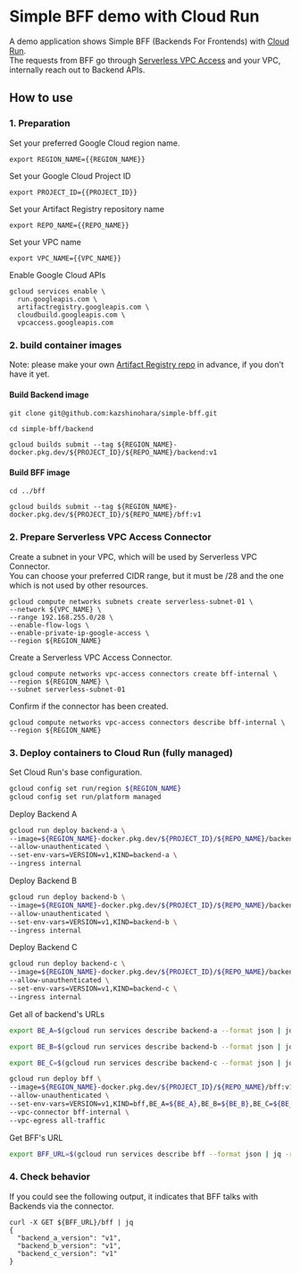 # Simple BFF demo with Cloud Run  

A demo application shows Simple BFF (Backends For Frontends) with [Cloud Run](https://cloud.google.com/run).  
The requests from BFF go through [Serverless VPC Access](https://cloud.google.com/vpc/docs/configure-serverless-vpc-access) and your VPC, internally reach out to Backend APIs.

## How to use
### 1. Preparation

Set your preferred Google Cloud region name.
```shell
export REGION_NAME={{REGION_NAME}}
```

Set your Google Cloud Project ID
```shell
export PROJECT_ID={{PROJECT_ID}}
```

Set your Artifact Registry repository name
```shell
export REPO_NAME={{REPO_NAME}}
```

Set your VPC name
```shell
export VPC_NAME={{VPC_NAME}}
```

Enable Google Cloud APIs
```shell
gcloud services enable \
  run.googleapis.com \
  artifactregistry.googleapis.com \
  cloudbuild.googleapis.com \
  vpcaccess.googleapis.com
```

### 2. build container images
Note: please make your own [Artifact Registry repo](https://cloud.google.com/artifact-registry/docs/docker/quickstart) in advance, if you don't have it yet.

#### Build Backend image
```shell
git clone git@github.com:kazshinohara/simple-bff.git
```
```shell
cd simple-bff/backend
```
```shell
gcloud builds submit --tag ${REGION_NAME}-docker.pkg.dev/${PROJECT_ID}/${REPO_NAME}/backend:v1
```

#### Build BFF image
```shell
cd ../bff
```
```shell
gcloud builds submit --tag ${REGION_NAME}-docker.pkg.dev/${PROJECT_ID}/${REPO_NAME}/bff:v1
```

### 2. Prepare Serverless VPC Access Connector


Create a subnet in your VPC, which will be used by Serverless VPC Connector.   
You can choose your preferred CIDR range, but it must be /28 and the one which is not used by other resources.

```shell
gcloud compute networks subnets create serverless-subnet-01 \
--network ${VPC_NAME} \
--range 192.168.255.0/28 \
--enable-flow-logs \
--enable-private-ip-google-access \
--region ${REGION_NAME}
```

Create a Serverless VPC Access Connector.
```shell
gcloud compute networks vpc-access connectors create bff-internal \
--region ${REGION_NAME} \
--subnet serverless-subnet-01
```

Confirm if the connector has been created.
```shell
gcloud compute networks vpc-access connectors describe bff-internal \
--region ${REGION_NAME}
```

### 3. Deploy containers to Cloud Run (fully managed)
Set Cloud Run's base configuration.
```bash
gcloud config set run/region ${REGION_NAME}
gcloud config set run/platform managed
```

Deploy Backend A
```bash
gcloud run deploy backend-a \
--image=${REGION_NAME}-docker.pkg.dev/${PROJECT_ID}/${REPO_NAME}/backend:v1 \
--allow-unauthenticated \
--set-env-vars=VERSION=v1,KIND=backend-a \
--ingress internal
```

Deploy Backend B
```bash
gcloud run deploy backend-b \
--image=${REGION_NAME}-docker.pkg.dev/${PROJECT_ID}/${REPO_NAME}/backend:v1 \
--allow-unauthenticated \
--set-env-vars=VERSION=v1,KIND=backend-b \
--ingress internal
```

Deploy Backend C 
```bash
gcloud run deploy backend-c \
--image=${REGION_NAME}-docker.pkg.dev/${PROJECT_ID}/${REPO_NAME}/backend:v1 \
--allow-unauthenticated \
--set-env-vars=VERSION=v1,KIND=backend-c \
--ingress internal
```

Get all of backend's URLs
```bash
export BE_A=$(gcloud run services describe backend-a --format json | jq -r '.status.address.url')
```
```bash
export BE_B=$(gcloud run services describe backend-b --format json | jq -r '.status.address.url')
```
```bash
export BE_C=$(gcloud run services describe backend-c --format json | jq -r '.status.address.url')
```

```bash
gcloud run deploy bff \
--image=${REGION_NAME}-docker.pkg.dev/${PROJECT_ID}/${REPO_NAME}/bff:v1 \
--allow-unauthenticated \
--set-env-vars=VERSION=v1,KIND=bff,BE_A=${BE_A},BE_B=${BE_B},BE_C=${BE_C} \
--vpc-connector bff-internal \
--vpc-egress all-traffic
```

Get BFF's URL
```bash
export BFF_URL=$(gcloud run services describe bff --format json | jq -r '.status.address.url')
```

### 4. Check behavior
If you could see the following output, it indicates that BFF talks with Backends via the connector.
```shell
curl -X GET ${BFF_URL}/bff | jq
{
  "backend_a_version": "v1",
  "backend_b_version": "v1",
  "backend_c_version": "v1"
}
```
